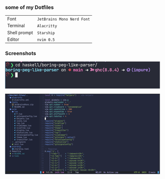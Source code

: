 ### some of my Dotfiles

| | |
| - | - |
| Font | `JetBrains Mono Nerd Font` |
| Terminal | `Alacritty` |
| Shell prompt | `Starship` |
| Editor | `nvim 0.5` |

### Screenshots

![](screenshots/screenshot-02.png)

![](screenshots/screenshot-01.png)

